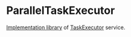 # ParallelTaskExecutor

[Implementation library](../../../Service/TaskExecutor/Implementation/Parallel/README.md)
of [TaskExecutor](../../../Service/TaskExecutor/README.md) service.
